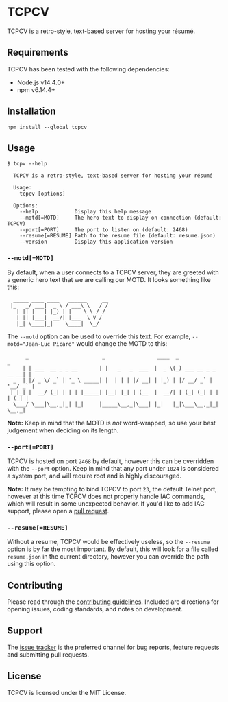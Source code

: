 # TCPCV

TCPCV is a retro-style, text-based server for hosting your résumé.

## Requirements

TCPCV has been tested with the following dependencies:

- Node.js v14.4.0+
- npm v6.14.4+

## Installation

```
npm install --global tcpcv
```

## Usage

```
$ tcpv --help

  TCPCV is a retro-style, text-based server for hosting your résumé

  Usage:
    tcpcv [options]

  Options:
    --help            Display this help message
    --motd[=MOTD]     The hero text to display on connection (default: TCPCV)
    --port[=PORT]     The port to listen on (default: 2468)
    --resume[=RESUME] Path to the resume file (default: resume.json)
    --version         Display this application version
```

### `--motd[=MOTD]`

By default, when a user connects to a TCPCV server, they are greeted with a generic hero text that we are calling our MOTD. It looks something like this:

```
  _____ ____ ____   ______     __
 |_   _/ ___|  _ \ / ___\ \   / /
   | || |   | |_) | |    \ \ / /
   | || |___|  __/| |___  \ V /
   |_| \____|_|    \____|  \_/
```

The `--motd` option can be used to override this text. For example, `--motd="Jean-Luc Picard"` would change the MOTD to this:

```
      _                        _                 ____  _                   _
     | | ___  __ _ _ __       | |   _   _  ___  |  _ \(_) ___ __ _ _ __ __| |
  _  | |/ _ \/ _` | '_ \ _____| |  | | | |/ __| | |_) | |/ __/ _` | '__/ _` |
 | |_| |  __/ (_| | | | |_____| |__| |_| | (__  |  __/| | (_| (_| | | | (_| |
  \___/ \___|\__,_|_| |_|     |_____\__,_|\___| |_|   |_|\___\__,_|_|  \__,_|
```

**Note:** Keep in mind that the MOTD is _not_ word-wrapped, so use your best judgement when deciding on its length.

### `--port[=PORT]`

TCPCV is hosted on port `2468` by default, however this can be overridden with the `--port` option. Keep in mind that any port under `1024` is considered a system port, and will require root and is highly discouraged.

**Note:** It may be tempting to bind TCPCV to port `23`, the default Telnet port, however at this time TCPCV does not properly handle IAC commands, which will result in some unexpected behavior. If you'd like to add IAC support, please open a [pull request](https://github.com/zachflower/tcpcv/compare).

### `--resume[=RESUME]`

Without a resume, TCPCV would be effectively useless, so the `--resume` option is by far the most important. By default, this will look for a file called `resume.json` in the current directory, however you can override the path using this option.

## Contributing

Please read through the [contributing guidelines](https://github.com/zachflower/tcpcv/blob/master/.github/CONTRIBUTING.md). Included are directions for opening issues, coding standards, and notes on development.

## Support

The [issue tracker](https://github.com/zachflower/tcpcv/issues) is the preferred channel for bug reports, feature requests and submitting pull requests.

## License

TCPCV is licensed under the MIT License.